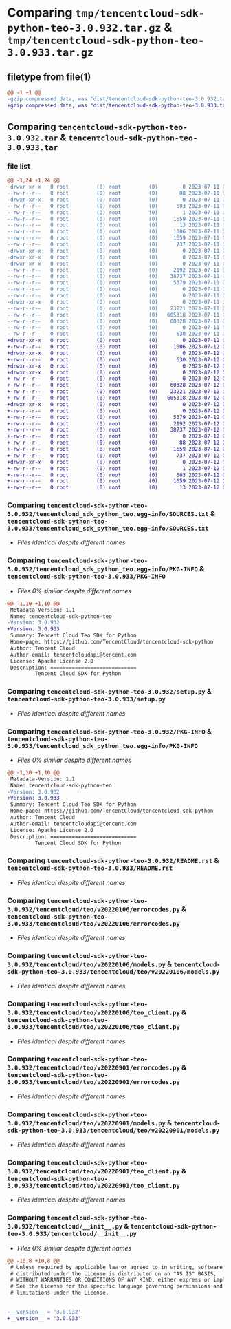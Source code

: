 # Comparing `tmp/tencentcloud-sdk-python-teo-3.0.932.tar.gz` & `tmp/tencentcloud-sdk-python-teo-3.0.933.tar.gz`

## filetype from file(1)

```diff
@@ -1 +1 @@
-gzip compressed data, was "dist/tencentcloud-sdk-python-teo-3.0.932.tar", last modified: Tue Jul 11 01:01:40 2023, max compression
+gzip compressed data, was "dist/tencentcloud-sdk-python-teo-3.0.933.tar", last modified: Wed Jul 12 00:42:12 2023, max compression
```

## Comparing `tencentcloud-sdk-python-teo-3.0.932.tar` & `tencentcloud-sdk-python-teo-3.0.933.tar`

### file list

```diff
@@ -1,24 +1,24 @@
-drwxr-xr-x   0 root         (0) root         (0)        0 2023-07-11 01:01:40.000000 tencentcloud-sdk-python-teo-3.0.932/
--rw-r--r--   0 root         (0) root         (0)       88 2023-07-11 01:01:40.000000 tencentcloud-sdk-python-teo-3.0.932/setup.cfg
-drwxr-xr-x   0 root         (0) root         (0)        0 2023-07-11 01:01:40.000000 tencentcloud-sdk-python-teo-3.0.932/tencentcloud_sdk_python_teo.egg-info/
--rw-r--r--   0 root         (0) root         (0)      603 2023-07-11 01:01:40.000000 tencentcloud-sdk-python-teo-3.0.932/tencentcloud_sdk_python_teo.egg-info/SOURCES.txt
--rw-r--r--   0 root         (0) root         (0)        1 2023-07-11 01:01:40.000000 tencentcloud-sdk-python-teo-3.0.932/tencentcloud_sdk_python_teo.egg-info/dependency_links.txt
--rw-r--r--   0 root         (0) root         (0)     1659 2023-07-11 01:01:40.000000 tencentcloud-sdk-python-teo-3.0.932/tencentcloud_sdk_python_teo.egg-info/PKG-INFO
--rw-r--r--   0 root         (0) root         (0)       13 2023-07-11 01:01:40.000000 tencentcloud-sdk-python-teo-3.0.932/tencentcloud_sdk_python_teo.egg-info/top_level.txt
--rw-r--r--   0 root         (0) root         (0)     1006 2023-07-11 01:01:40.000000 tencentcloud-sdk-python-teo-3.0.932/setup.py
--rw-r--r--   0 root         (0) root         (0)     1659 2023-07-11 01:01:40.000000 tencentcloud-sdk-python-teo-3.0.932/PKG-INFO
--rw-r--r--   0 root         (0) root         (0)      737 2023-07-11 01:01:40.000000 tencentcloud-sdk-python-teo-3.0.932/README.rst
-drwxr-xr-x   0 root         (0) root         (0)        0 2023-07-11 01:01:40.000000 tencentcloud-sdk-python-teo-3.0.932/tencentcloud/
-drwxr-xr-x   0 root         (0) root         (0)        0 2023-07-11 01:01:40.000000 tencentcloud-sdk-python-teo-3.0.932/tencentcloud/teo/
-drwxr-xr-x   0 root         (0) root         (0)        0 2023-07-11 01:01:40.000000 tencentcloud-sdk-python-teo-3.0.932/tencentcloud/teo/v20220106/
--rw-r--r--   0 root         (0) root         (0)     2192 2023-07-11 01:01:40.000000 tencentcloud-sdk-python-teo-3.0.932/tencentcloud/teo/v20220106/errorcodes.py
--rw-r--r--   0 root         (0) root         (0)    38737 2023-07-11 01:01:40.000000 tencentcloud-sdk-python-teo-3.0.932/tencentcloud/teo/v20220106/models.py
--rw-r--r--   0 root         (0) root         (0)     5379 2023-07-11 01:01:40.000000 tencentcloud-sdk-python-teo-3.0.932/tencentcloud/teo/v20220106/teo_client.py
--rw-r--r--   0 root         (0) root         (0)        0 2023-07-11 01:01:40.000000 tencentcloud-sdk-python-teo-3.0.932/tencentcloud/teo/v20220106/__init__.py
--rw-r--r--   0 root         (0) root         (0)        0 2023-07-11 01:01:40.000000 tencentcloud-sdk-python-teo-3.0.932/tencentcloud/teo/__init__.py
-drwxr-xr-x   0 root         (0) root         (0)        0 2023-07-11 01:01:40.000000 tencentcloud-sdk-python-teo-3.0.932/tencentcloud/teo/v20220901/
--rw-r--r--   0 root         (0) root         (0)    23221 2023-07-11 01:01:40.000000 tencentcloud-sdk-python-teo-3.0.932/tencentcloud/teo/v20220901/errorcodes.py
--rw-r--r--   0 root         (0) root         (0)   605318 2023-07-11 01:01:40.000000 tencentcloud-sdk-python-teo-3.0.932/tencentcloud/teo/v20220901/models.py
--rw-r--r--   0 root         (0) root         (0)    60328 2023-07-11 01:01:40.000000 tencentcloud-sdk-python-teo-3.0.932/tencentcloud/teo/v20220901/teo_client.py
--rw-r--r--   0 root         (0) root         (0)        0 2023-07-11 01:01:40.000000 tencentcloud-sdk-python-teo-3.0.932/tencentcloud/teo/v20220901/__init__.py
--rw-r--r--   0 root         (0) root         (0)      630 2023-07-11 01:01:40.000000 tencentcloud-sdk-python-teo-3.0.932/tencentcloud/__init__.py
+drwxr-xr-x   0 root         (0) root         (0)        0 2023-07-12 00:42:12.000000 tencentcloud-sdk-python-teo-3.0.933/
+-rw-r--r--   0 root         (0) root         (0)     1006 2023-07-12 00:42:12.000000 tencentcloud-sdk-python-teo-3.0.933/setup.py
+drwxr-xr-x   0 root         (0) root         (0)        0 2023-07-12 00:42:12.000000 tencentcloud-sdk-python-teo-3.0.933/tencentcloud/
+-rw-r--r--   0 root         (0) root         (0)      630 2023-07-12 00:42:12.000000 tencentcloud-sdk-python-teo-3.0.933/tencentcloud/__init__.py
+drwxr-xr-x   0 root         (0) root         (0)        0 2023-07-12 00:42:12.000000 tencentcloud-sdk-python-teo-3.0.933/tencentcloud/teo/
+drwxr-xr-x   0 root         (0) root         (0)        0 2023-07-12 00:42:12.000000 tencentcloud-sdk-python-teo-3.0.933/tencentcloud/teo/v20220901/
+-rw-r--r--   0 root         (0) root         (0)        0 2023-07-12 00:42:12.000000 tencentcloud-sdk-python-teo-3.0.933/tencentcloud/teo/v20220901/__init__.py
+-rw-r--r--   0 root         (0) root         (0)    60328 2023-07-12 00:42:12.000000 tencentcloud-sdk-python-teo-3.0.933/tencentcloud/teo/v20220901/teo_client.py
+-rw-r--r--   0 root         (0) root         (0)    23221 2023-07-12 00:42:12.000000 tencentcloud-sdk-python-teo-3.0.933/tencentcloud/teo/v20220901/errorcodes.py
+-rw-r--r--   0 root         (0) root         (0)   605318 2023-07-12 00:42:12.000000 tencentcloud-sdk-python-teo-3.0.933/tencentcloud/teo/v20220901/models.py
+drwxr-xr-x   0 root         (0) root         (0)        0 2023-07-12 00:42:12.000000 tencentcloud-sdk-python-teo-3.0.933/tencentcloud/teo/v20220106/
+-rw-r--r--   0 root         (0) root         (0)        0 2023-07-12 00:42:12.000000 tencentcloud-sdk-python-teo-3.0.933/tencentcloud/teo/v20220106/__init__.py
+-rw-r--r--   0 root         (0) root         (0)     5379 2023-07-12 00:42:12.000000 tencentcloud-sdk-python-teo-3.0.933/tencentcloud/teo/v20220106/teo_client.py
+-rw-r--r--   0 root         (0) root         (0)     2192 2023-07-12 00:42:12.000000 tencentcloud-sdk-python-teo-3.0.933/tencentcloud/teo/v20220106/errorcodes.py
+-rw-r--r--   0 root         (0) root         (0)    38737 2023-07-12 00:42:12.000000 tencentcloud-sdk-python-teo-3.0.933/tencentcloud/teo/v20220106/models.py
+-rw-r--r--   0 root         (0) root         (0)        0 2023-07-12 00:42:12.000000 tencentcloud-sdk-python-teo-3.0.933/tencentcloud/teo/__init__.py
+-rw-r--r--   0 root         (0) root         (0)       88 2023-07-12 00:42:12.000000 tencentcloud-sdk-python-teo-3.0.933/setup.cfg
+-rw-r--r--   0 root         (0) root         (0)     1659 2023-07-12 00:42:12.000000 tencentcloud-sdk-python-teo-3.0.933/PKG-INFO
+-rw-r--r--   0 root         (0) root         (0)      737 2023-07-12 00:42:12.000000 tencentcloud-sdk-python-teo-3.0.933/README.rst
+drwxr-xr-x   0 root         (0) root         (0)        0 2023-07-12 00:42:12.000000 tencentcloud-sdk-python-teo-3.0.933/tencentcloud_sdk_python_teo.egg-info/
+-rw-r--r--   0 root         (0) root         (0)        1 2023-07-12 00:42:12.000000 tencentcloud-sdk-python-teo-3.0.933/tencentcloud_sdk_python_teo.egg-info/dependency_links.txt
+-rw-r--r--   0 root         (0) root         (0)      603 2023-07-12 00:42:12.000000 tencentcloud-sdk-python-teo-3.0.933/tencentcloud_sdk_python_teo.egg-info/SOURCES.txt
+-rw-r--r--   0 root         (0) root         (0)     1659 2023-07-12 00:42:12.000000 tencentcloud-sdk-python-teo-3.0.933/tencentcloud_sdk_python_teo.egg-info/PKG-INFO
+-rw-r--r--   0 root         (0) root         (0)       13 2023-07-12 00:42:12.000000 tencentcloud-sdk-python-teo-3.0.933/tencentcloud_sdk_python_teo.egg-info/top_level.txt
```

### Comparing `tencentcloud-sdk-python-teo-3.0.932/tencentcloud_sdk_python_teo.egg-info/SOURCES.txt` & `tencentcloud-sdk-python-teo-3.0.933/tencentcloud_sdk_python_teo.egg-info/SOURCES.txt`

 * *Files identical despite different names*

### Comparing `tencentcloud-sdk-python-teo-3.0.932/tencentcloud_sdk_python_teo.egg-info/PKG-INFO` & `tencentcloud-sdk-python-teo-3.0.933/PKG-INFO`

 * *Files 0% similar despite different names*

```diff
@@ -1,10 +1,10 @@
 Metadata-Version: 1.1
 Name: tencentcloud-sdk-python-teo
-Version: 3.0.932
+Version: 3.0.933
 Summary: Tencent Cloud Teo SDK for Python
 Home-page: https://github.com/TencentCloud/tencentcloud-sdk-python
 Author: Tencent Cloud
 Author-email: tencentcloudapi@tencent.com
 License: Apache License 2.0
 Description: ============================
         Tencent Cloud SDK for Python
```

### Comparing `tencentcloud-sdk-python-teo-3.0.932/setup.py` & `tencentcloud-sdk-python-teo-3.0.933/setup.py`

 * *Files identical despite different names*

### Comparing `tencentcloud-sdk-python-teo-3.0.932/PKG-INFO` & `tencentcloud-sdk-python-teo-3.0.933/tencentcloud_sdk_python_teo.egg-info/PKG-INFO`

 * *Files 0% similar despite different names*

```diff
@@ -1,10 +1,10 @@
 Metadata-Version: 1.1
 Name: tencentcloud-sdk-python-teo
-Version: 3.0.932
+Version: 3.0.933
 Summary: Tencent Cloud Teo SDK for Python
 Home-page: https://github.com/TencentCloud/tencentcloud-sdk-python
 Author: Tencent Cloud
 Author-email: tencentcloudapi@tencent.com
 License: Apache License 2.0
 Description: ============================
         Tencent Cloud SDK for Python
```

### Comparing `tencentcloud-sdk-python-teo-3.0.932/README.rst` & `tencentcloud-sdk-python-teo-3.0.933/README.rst`

 * *Files identical despite different names*

### Comparing `tencentcloud-sdk-python-teo-3.0.932/tencentcloud/teo/v20220106/errorcodes.py` & `tencentcloud-sdk-python-teo-3.0.933/tencentcloud/teo/v20220106/errorcodes.py`

 * *Files identical despite different names*

### Comparing `tencentcloud-sdk-python-teo-3.0.932/tencentcloud/teo/v20220106/models.py` & `tencentcloud-sdk-python-teo-3.0.933/tencentcloud/teo/v20220106/models.py`

 * *Files identical despite different names*

### Comparing `tencentcloud-sdk-python-teo-3.0.932/tencentcloud/teo/v20220106/teo_client.py` & `tencentcloud-sdk-python-teo-3.0.933/tencentcloud/teo/v20220106/teo_client.py`

 * *Files identical despite different names*

### Comparing `tencentcloud-sdk-python-teo-3.0.932/tencentcloud/teo/v20220901/errorcodes.py` & `tencentcloud-sdk-python-teo-3.0.933/tencentcloud/teo/v20220901/errorcodes.py`

 * *Files identical despite different names*

### Comparing `tencentcloud-sdk-python-teo-3.0.932/tencentcloud/teo/v20220901/models.py` & `tencentcloud-sdk-python-teo-3.0.933/tencentcloud/teo/v20220901/models.py`

 * *Files identical despite different names*

### Comparing `tencentcloud-sdk-python-teo-3.0.932/tencentcloud/teo/v20220901/teo_client.py` & `tencentcloud-sdk-python-teo-3.0.933/tencentcloud/teo/v20220901/teo_client.py`

 * *Files identical despite different names*

### Comparing `tencentcloud-sdk-python-teo-3.0.932/tencentcloud/__init__.py` & `tencentcloud-sdk-python-teo-3.0.933/tencentcloud/__init__.py`

 * *Files 0% similar despite different names*

```diff
@@ -10,8 +10,8 @@
 # Unless required by applicable law or agreed to in writing, software
 # distributed under the License is distributed on an "AS IS" BASIS,
 # WITHOUT WARRANTIES OR CONDITIONS OF ANY KIND, either express or implied.
 # See the License for the specific language governing permissions and
 # limitations under the License.
 
 
-__version__ = '3.0.932'
+__version__ = '3.0.933'
```

